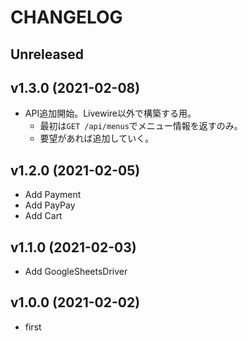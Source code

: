 # CHANGELOG

## Unreleased

## v1.3.0 (2021-02-08)
- API追加開始。Livewire以外で構築する用。
  - 最初は`GET /api/menus`でメニュー情報を返すのみ。
  - 要望があれば追加していく。

## v1.2.0 (2021-02-05)
- Add Payment
- Add PayPay
- Add Cart

## v1.1.0 (2021-02-03)
- Add GoogleSheetsDriver

## v1.0.0 (2021-02-02)
- first
